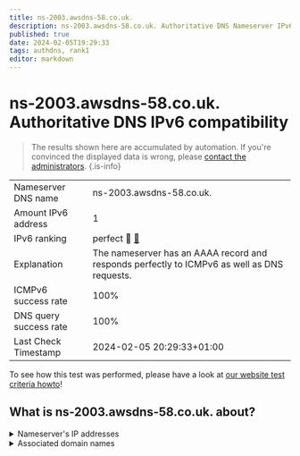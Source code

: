 ```yaml
---
title: ns-2003.awsdns-58.co.uk.
description: ns-2003.awsdns-58.co.uk. Authoritative DNS Nameserver IPv6 compatibility
published: true
date: 2024-02-05T19:29:33
tags: authdns, rank1
editor: markdown
---
```


# ns-2003.awsdns-58.co.uk. Authoritative DNS IPv6 compatibility

> The results shown here are accumulated by automation. If you're convinced the displayed data is wrong, please [contact the administrators](/howto/chat). 
{.is-info}




|   |   |
| - | - |
| Nameserver DNS name | ns-2003.awsdns-58.co.uk.
| Amount IPv6 address | 1
| IPv6 ranking | perfect :1st_place_medal: [🔗](/howto/ranking) |
| Explanation | The nameserver has an AAAA record and responds perfectly to ICMPv6 as well as DNS requests. |
| ICMPv6 success rate | 100%|
| DNS query success rate | 100% |
| Last Check Timestamp | 2024-02-05 20:29:33+01:00 |

To see how this test was performed, please have a look at [our website test criteria howto](/howto/testcriteria/authdns)!


## What is ns-2003.awsdns-58.co.uk. about?




<details>
<summary>Nameserver's IP addresses</summary>

2600:9000:5307:d300::1

</details>



<details>
<summary>Associated domain names</summary>

www.mylan.com

</details>
